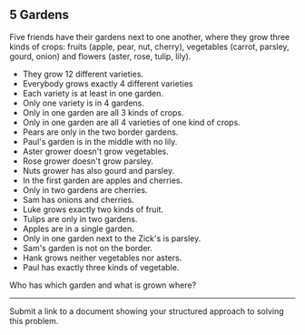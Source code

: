 ## 5 Gardens

Five friends have their gardens next to one another, where they grow three kinds of crops: fruits (apple, pear, nut, cherry), vegetables (carrot, parsley, gourd, onion) and flowers (aster, rose, tulip, lily).

* They grow 12 different varieties.
* Everybody grows exactly 4 different varieties
* Each variety is at least in one garden.
* Only one variety is in 4 gardens.
* Only in one garden are all 3 kinds of crops.
* Only in one garden are all 4 varieties of one kind of crops.
* Pears are only in the two border gardens.
* Paul's garden is in the middle with no lily.
* Aster grower doesn't grow vegetables.
* Rose grower doesn't grow parsley.
* Nuts grower has also gourd and parsley.
* In the first garden are apples and cherries.
* Only in two gardens are cherries.
* Sam has onions and cherries.
* Luke grows exactly two kinds of fruit.
* Tulips are only in two gardens.
* Apples are in a single garden.
* Only in one garden next to the Zick's is parsley.
* Sam's garden is not on the border.
* Hank grows neither vegetables nor asters.
* Paul has exactly three kinds of vegetable.

Who has which garden and what is grown where?

---

Submit a link to a document showing your structured approach to solving this problem.

